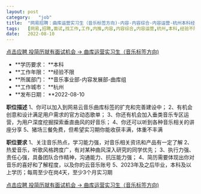 ```yaml
---
layout:	post
category:	"job"
title:	"网易招聘：曲库运营实习生（音乐标签方向)-内容-内容综合-内容运营-杭州本科经验不限"
tags:	[网易,招聘,面试,找工作,工作,内推,内容,内容综合,内容运营,杭州,本科,经验不限]
date:	2022-08-10
---
```


[点击应聘 投简历就有面试机会 -> 曲库运营实习生（音乐标签方向)](http://mobile.bole.netease.com/bole/boleDetail?id=19743&employeeId=346f03c3cda5f04c&key=all)



- **学历要求： **本科
- **工作年限： **经验不限
- **所属部门： **音乐事业部-内容发展部-曲库组
- **工作城市： **杭州
- **发布日期： **2022-08-10



**职位描述**
1、你可以加入到网易云音乐曲库标签的扩充和完善建设中；
2、有机会创意和设计满足用户需求的官方动态歌单；
3、你还有机会加入垂类音乐专区运营，为用户深度挖掘探索垂直曲风的好音乐；
4、你还可以听到各种音乐相关的讲座分享
5、猪场三餐免费，但希望实习期你能收获丰满，体重不丰满



**职位要求**
1、关注音乐热点，学习能力强，对音乐相关资讯和产品有一定了解
2、热爱音乐，听歌风格跨度广，有对某种曲风深入研究的同学优先；
3、执行力强、责任心强，具备团队合作精神，沟通能力、抗压能力强；
4、简历需要体现出你对音乐的喜好和了解程度，以及你的云音乐账号
5、2023年及之后毕业，本科及以上学历；每周至少在岗4天，至少3个月实习期



[点击应聘 投简历就有面试机会 -> 曲库运营实习生（音乐标签方向)](http://mobile.bole.netease.com/bole/boleDetail?id=19743&employeeId=346f03c3cda5f04c&key=all)